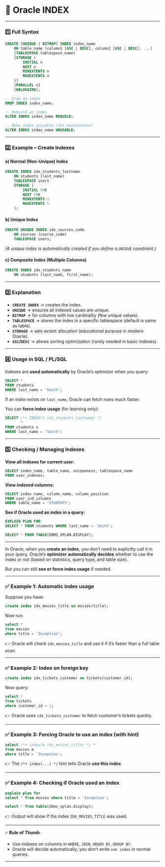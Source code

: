 # **📌 Oracle INDEX**

---

### **1️⃣ Full Syntax**

```sql
CREATE [UNIQUE | BITMAP] INDEX index_name
    ON table_name (column1 [ASC | DESC], column2 [ASC | DESC], ...)
    [TABLESPACE tablespace_name]
    [STORAGE (
        INITIAL n
        NEXT n
        MINEXTENTS n
        MAXEXTENTS n
    )]
    [PARALLEL n]
    [NOLOGGING];

-- Drop an index
DROP INDEX index_name;

-- Rebuild an index
ALTER INDEX index_name REBUILD;

-- Make index unusable (for maintenance)
ALTER INDEX index_name UNUSABLE;
```

---

### **2️⃣ Example – Create Indexes**

#### **a) Normal (Non-Unique) Index**

```sql
CREATE INDEX idx_students_lastname
    ON students (last_name)
    TABLESPACE users
    STORAGE (
        INITIAL 50K
        NEXT 50K
        MINEXTENTS 1
        MAXEXTENTS 5
    );
```

#### **b) Unique Index**

```sql
CREATE UNIQUE INDEX idx_courses_code
    ON courses (course_code)
    TABLESPACE users;
```

*(A unique index is automatically created if you define a `UNIQUE` constraint.)*

#### **c) Composite Index (Multiple Columns)**

```sql
CREATE INDEX idx_students_name
    ON students (last_name, first_name);
```

---

### **3️⃣ Explanation**

* **`CREATE INDEX`** → creates the index.
* **`UNIQUE`** → ensures all indexed values are unique.
* **`BITMAP`** → for columns with low cardinality (few unique values).
* **`TABLESPACE`** → stores the index in a specific tablespace (default is same as table).
* **`STORAGE`** → sets extent allocation (educational purpose in modern Oracle).
* **`ASC`/`DESC`** → allows sorting optimization (rarely needed in basic indexes).

---

### **4️⃣ Usage in SQL / PL/SQL**

Indexes are **used automatically** by Oracle’s optimizer when you query:

```sql
SELECT *
FROM students
WHERE last_name = 'Smith';
```

If an index exists on `last_name`, Oracle can fetch rows much faster.

You can **force index usage** (for learning only):

```sql
SELECT /*+ INDEX(s idx_students_lastname) */
       *
FROM students s
WHERE last_name = 'Smith';
```

---

### **5️⃣ Checking / Managing Indexes**

**View all indexes for current user:**

```sql
SELECT index_name, table_name, uniqueness, tablespace_name
FROM user_indexes;
```

**View indexed columns:**

```sql
SELECT index_name, column_name, column_position
FROM user_ind_columns
WHERE table_name = 'STUDENTS';
```

**See if Oracle used an index in a query:**

```sql
EXPLAIN PLAN FOR
SELECT * FROM students WHERE last_name = 'Smith';

SELECT * FROM TABLE(DBMS_XPLAN.DISPLAY);
```

---

In Oracle, when you **create an index**, you don’t need to explicitly call it in your query.
Oracle’s **optimizer automatically decides** whether to use the index or not (based on statistics, query type, and table size).

But you can still **see or force index usage** if needed.

---

### ✅ Example 1: Automatic index usage

Suppose you have:

```sql
create index idx_movies_title on movies(title);
```

Now run:

```sql
select * 
from movies 
where title = 'Inception';
```

👉 Oracle will check `idx_movies_title` and use it if it’s faster than a full table scan.

---

### ✅ Example 2: Index on foreign key

```sql
create index idx_tickets_customer on tickets(customer_id);
```

Now query:

```sql
select * 
from tickets 
where customer_id = 1;
```

👉 Oracle uses `idx_tickets_customer` to fetch customer’s tickets quickly.

---

### ✅ Example 3: Forcing Oracle to use an index (with hint)

```sql
select /*+ index(m idx_movies_title) */ * 
from movies m
where title = 'Inception';
```

👉 The `/*+ index(...) */` hint tells Oracle **use this index**.

---

### ✅ Example 4: Checking if Oracle used an index

```sql
explain plan for
select * from movies where title = 'Inception';

select * from table(dbms_xplan.display);
```

👉 Output will show if the index `IDX_MOVIES_TITLE` was used.

---

⚡ **Rule of Thumb**:

* Use indexes on columns in `WHERE`, `JOIN`, `ORDER BY`, `GROUP BY`.
* Oracle will decide automatically; you don’t write `use index` in normal queries.

---